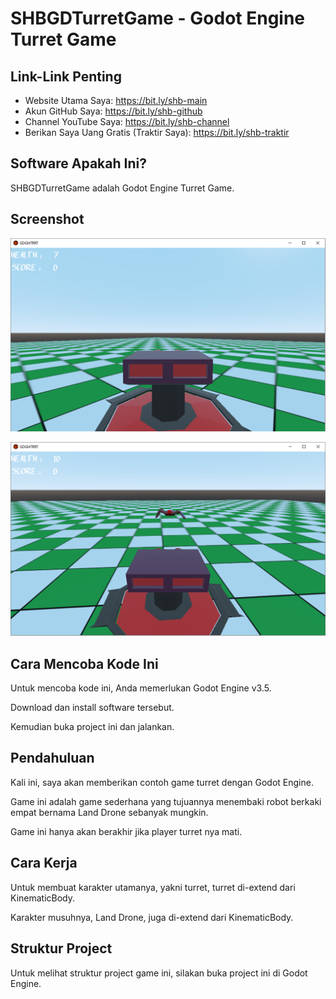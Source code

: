 # SHBGDTurretGame - Godot Engine Turret Game

## Link-Link Penting

- Website Utama Saya: https://bit.ly/shb-main
- Akun GitHub Saya: https://bit.ly/shb-github
- Channel YouTube Saya: https://bit.ly/shb-channel
- Berikan Saya Uang Gratis (Traktir Saya): https://bit.ly/shb-traktir

## Software Apakah Ini? 

SHBGDTurretGame adalah Godot Engine Turret Game.

## Screenshot

![ScreenShot](.readme-assets/SHBGDTurretGame-2.png?raw=true)

![ScreenShot](.readme-assets/SHBGDTurretGame-3.png?raw=true)

## Cara Mencoba Kode Ini

Untuk mencoba kode ini, Anda memerlukan Godot Engine v3.5.

Download dan install software tersebut.

Kemudian buka project ini dan jalankan.

## Pendahuluan

Kali ini, saya akan memberikan contoh game turret dengan Godot Engine.

Game ini adalah game sederhana yang tujuannya menembaki robot berkaki empat bernama Land Drone sebanyak mungkin.

Game ini hanya akan berakhir jika player turret nya mati.

## Cara Kerja

Untuk membuat karakter utamanya, yakni turret, turret di-extend dari KinematicBody.

Karakter musuhnya, Land Drone, juga di-extend dari KinematicBody.

## Struktur Project

Untuk melihat struktur project game ini, silakan buka project ini di Godot Engine.